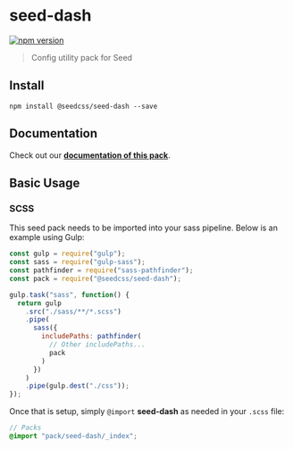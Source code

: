 # seed-dash

[![npm version](https://badge.fury.io/js/%40seedcss%2Fseed-dash.svg)](https://badge.fury.io/js/%40seedcss%2Fseed-dash)

> Config utility pack for Seed

## Install

```
npm install @seedcss/seed-dash --save
```

## Documentation

Check out our **[documentation of this pack](http://developer.helpscout.net/seed/packs/seed-dash/)**.

## Basic Usage

### SCSS

This seed pack needs to be imported into your sass pipeline. Below is an example using Gulp:

```javascript
const gulp = require("gulp");
const sass = require("gulp-sass");
const pathfinder = require("sass-pathfinder");
const pack = require("@seedcss/seed-dash");

gulp.task("sass", function() {
  return gulp
    .src("./sass/**/*.scss")
    .pipe(
      sass({
        includePaths: pathfinder(
          // Other includePaths...
          pack
        )
      })
    )
    .pipe(gulp.dest("./css"));
});
```

Once that is setup, simply `@import` **seed-dash** as needed in your `.scss` file:

```scss
// Packs
@import "pack/seed-dash/_index";
```